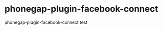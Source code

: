 phonegap-plugin-facebook-connect
================================

phonegap-plugin-facebook-connect test